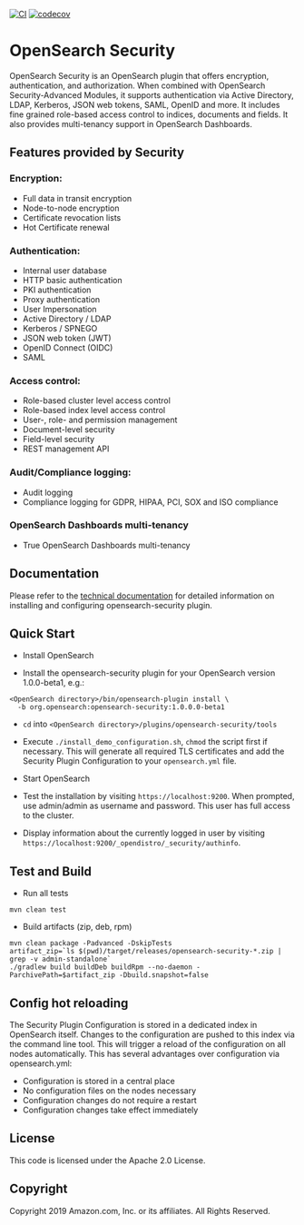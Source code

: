 [![CI](https://github.com/opensearch-project/security/workflows/CI/badge.svg?branch=main)](https://github.com/opensearch-project/security/actions)
[![codecov](https://codecov.io/gh/opensearch-project/security/branch/main/graph/badge.svg)](https://codecov.io/gh/opensearch-project/security)

# OpenSearch Security

OpenSearch Security is an OpenSearch plugin that offers encryption, authentication, and authorization. When combined with OpenSearch Security-Advanced Modules, it supports authentication via Active Directory, LDAP, Kerberos, JSON web tokens, SAML, OpenID and more. It includes fine grained role-based access control to indices, documents and fields. It also provides multi-tenancy support in OpenSearch Dashboards.

## Features provided by Security

### Encryption:

* Full data in transit encryption
* Node-to-node encryption
* Certificate revocation lists
* Hot Certificate renewal 

### Authentication: 
* Internal user database
* HTTP basic authentication
* PKI authentication
* Proxy authentication
* User Impersonation
* Active Directory / LDAP
* Kerberos / SPNEGO
* JSON web token (JWT)
* OpenID Connect (OIDC)
* SAML

### Access control:
* Role-based cluster level access control
* Role-based index level access control
* User-, role- and permission management
* Document-level security
* Field-level security
* REST management API

### Audit/Compliance logging:
* Audit logging 
* Compliance logging for GDPR, HIPAA, PCI, SOX and ISO compliance

### OpenSearch Dashboards multi-tenancy
* True OpenSearch Dashboards multi-tenancy



## Documentation

Please refer to the [technical documentation](https://docs-beta.opensearch.org/docs/security/configuration/) for detailed information on installing and configuring opensearch-security plugin.

## Quick Start

* Install OpenSearch

* Install the opensearch-security plugin for your OpenSearch version 1.0.0-beta1, e.g.:

```
<OpenSearch directory>/bin/opensearch-plugin install \
  -b org.opensearch:opensearch-security:1.0.0.0-beta1
```

* ``cd`` into ``<OpenSearch directory>/plugins/opensearch-security/tools``

* Execute ``./install_demo_configuration.sh``, ``chmod`` the script first if necessary. This will generate all required TLS certificates and add the Security Plugin Configuration to your ``opensearch.yml`` file. 

* Start OpenSearch

* Test the installation by visiting ``https://localhost:9200``. When prompted, use admin/admin as username and password. This user has full access to the cluster.

* Display information about the currently logged in user by visiting ``https://localhost:9200/_opendistro/_security/authinfo``.


## Test and Build

* Run all tests

```
mvn clean test
```

* Build artifacts (zip, deb, rpm)

```
mvn clean package -Padvanced -DskipTests
artifact_zip=`ls $(pwd)/target/releases/opensearch-security-*.zip | grep -v admin-standalone`
./gradlew build buildDeb buildRpm --no-daemon -ParchivePath=$artifact_zip -Dbuild.snapshot=false
```


## Config hot reloading

The Security Plugin Configuration is stored in a dedicated index in OpenSearch itself. Changes to the configuration are pushed to this index via the command line tool. This will trigger a reload of the configuration on all nodes automatically. This has several advantages over configuration via opensearch.yml:

* Configuration is stored in a central place
* No configuration files on the nodes necessary
* Configuration changes do not require a restart
* Configuration changes take effect immediately


## License

This code is licensed under the Apache 2.0 License. 

## Copyright

Copyright 2019 Amazon.com, Inc. or its affiliates. All Rights Reserved.

